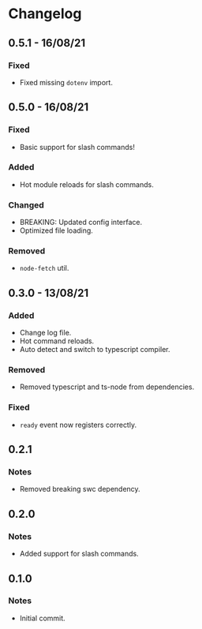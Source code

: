 # Changelog

## 0.5.1 - 16/08/21

### Fixed

- Fixed missing `dotenv` import.

## 0.5.0 - 16/08/21

### Fixed

- Basic support for slash commands!

### Added

- Hot module reloads for slash commands.

### Changed

- BREAKING: Updated config interface.
- Optimized file loading.

### Removed

- `node-fetch` util.

## 0.3.0 - 13/08/21

### Added

- Change log file.
- Hot command reloads.
- Auto detect and switch to typescript compiler.

### Removed

- Removed typescript and ts-node from dependencies.

### Fixed

- `ready` event now registers correctly.

## 0.2.1

### Notes

- Removed breaking swc dependency.

## 0.2.0

### Notes

- Added support for slash commands.

## 0.1.0

### Notes

- Initial commit.
